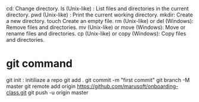 cd: Change directory.
ls (Unix-like) : List files and directories in the current directory.
pwd (Unix-like) : Print the current working directory.
mkdir: Create a new directory.
touch  Create an empty file.
rm (Unix-like) or del (Windows): Remove files and directories.
mv (Unix-like) or move (Windows): Move or rename files and directories.
cp (Unix-like) or copy (Windows): Copy files and directories.

# git command

git init : initiliaze a repo
git add .
git commit -m "first commit"
git branch -M master
git remote add origin https://github.com/marusoft/onboarding-class.git
git push -u origin master